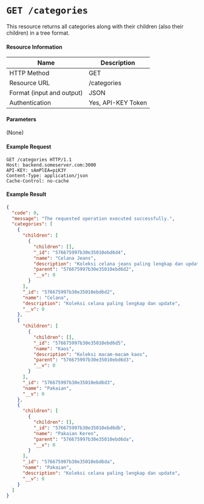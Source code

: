 # `GET /categories`
This resource returns all categories along with their children (also their children) in a tree format.

#### Resource Information
| Name | Description |
| --- | --- |
| HTTP Method | GET |
| Resource URL | /categories |
| Format (input and output) | JSON |
| Authentication | Yes, API-KEY Token |

#### Parameters
(None)

#### Example Request
```http
GET /categories HTTP/1.1
Host: backend.someserver.com:3000
API-KEY: sAmPlEA=piK3Y
Content-Type: application/json
Cache-Control: no-cache
```


#### Example Result

```json
{
  "code": 0,
  "message": "The requested operation executed successfully.",
  "categories": [
    {
      "children": [
        {
          "children": [],
          "_id": "576675997b30e35010ebd6d4",
          "name": "Celana Jeans",
          "description": "Koleksi celana jeans paling lengkap dan update",
          "parent": "576675997b30e35010ebd6d2",
          "__v": 0
        }
      ],
      "_id": "576675997b30e35010ebd6d2",
      "name": "Celana",
      "description": "Koleksi celana paling lengkap dan update",
      "__v": 0
    },
    {
      "children": [
        {
          "children": [],
          "_id": "576675997b30e35010ebd6d5",
          "name": "Kaos",
          "description": "Koleksi macam-macam kaos",
          "parent": "576675997b30e35010ebd6d3",
          "__v": 0
        }
      ],
      "_id": "576675997b30e35010ebd6d3",
      "name": "Pakaian",
      "__v": 0
    },
    {
      "children": [
        {
          "children": [],
          "_id": "576675997b30e35010ebd6db",
          "name": "Pakaian Keren",
          "parent": "576675997b30e35010ebd6da",
          "__v": 0
        }
      ],
      "_id": "576675997b30e35010ebd6da",
      "name": "Pakaian",
      "description": "Koleksi celana paling lengkap dan update",
      "__v": 0
    }
  ]
}
```
